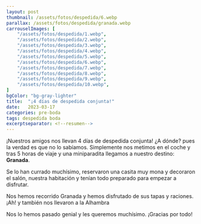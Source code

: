 ```yaml
---
layout: post
thumbnail: /assets/fotos/despedida/6.webp
parallax: /assets/fotos/despedida/granada.webp
carrouselImages: [
	"/assets/fotos/despedida/1.webp",
	"/assets/fotos/despedida/2.webp",
	"/assets/fotos/despedida/3.webp",
	"/assets/fotos/despedida/4.webp",
	"/assets/fotos/despedida/5.webp",
	"/assets/fotos/despedida/6.webp",
	"/assets/fotos/despedida/7.webp",
	"/assets/fotos/despedida/8.webp",
	"/assets/fotos/despedida/9.webp",
	"/assets/fotos/despedida/10.webp",
]
bgColor: "bg-gray-lighter"
title:  "¡4 días de despedida conjunta!"
date:   2023-03-17
categories: pre-boda
tags: despedida boda
excerptseparator: <!--resumen-->
---
```


¡Nuestros amigos nos llevan 4 días de despedida conjunta! ¿A dónde? pues la verdad es que no lo sabíamos. Simplemente nos metimos en el coche y tras 5 horas de viaje y una miniparadita llegamos a nuestro destino: **Granada**.

Se lo han currado muchísimo, reservaron una casita muy mona y decoraron el salón, nuestra habitación y tenían todo preparado para empezar a disfrutar.

Nos hemos recorrido Granada y hemos disfrutado de sus tapas y raciones. ¡Ah! y también nos llevaron a la Alhambra

Nos lo hemos pasado genial y les queremos muchísimo. ¡Gracias por todo!

